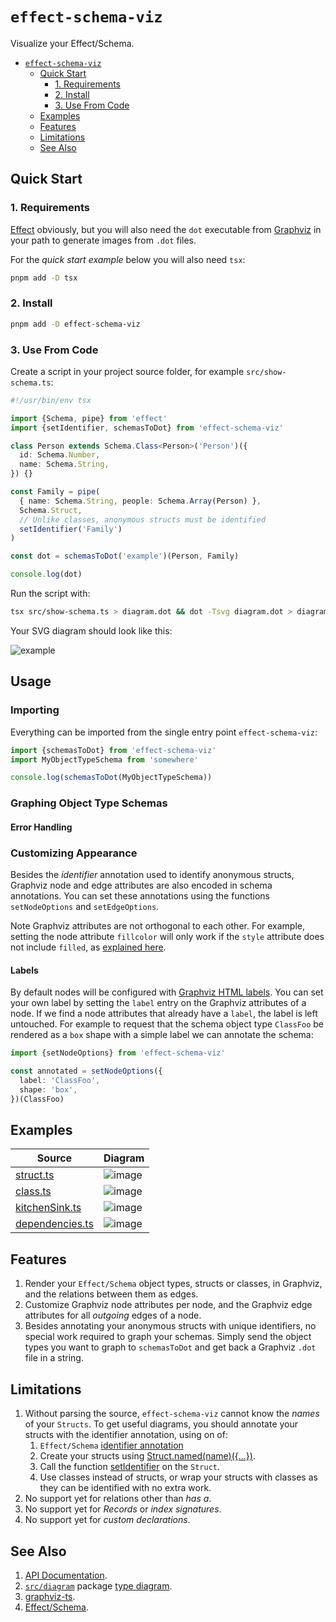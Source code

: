 # `effect-schema-viz`

Visualize your Effect/Schema.

<!-- @import "[TOC]" {cmd="toc" depthFrom=1 depthTo=6 orderedList=false} -->

<!-- code_chunk_output -->

- [`effect-schema-viz`](#effect-schema-viz)
  - [Quick Start](#quick-start)
    - [1. Requirements](#1-requirements)
    - [2. Install](#2-install)
    - [3. Use From Code](#3-use-from-code)
  - [Examples](#examples)
  - [Features](#features)
  - [Limitations](#limitations)
  - [See Also](#see-also)

<!-- /code_chunk_output -->

## Quick Start

### 1. Requirements

[Effect](https://www.npmjs.com/package/effect) obviously, but you will also need the `dot` executable from [Graphviz](https://graphviz.org) in your path to generate images from `.dot` files.

For the _quick start example_ below you will also need `tsx`:

```sh
pnpm add -D tsx
```

### 2. Install

```sh
pnpm add -D effect-schema-viz
```

### 3. Use From Code

Create a script in your project source folder, for example `src/show-schema.ts`:

```ts
#!/usr/bin/env tsx

import {Schema, pipe} from 'effect'
import {setIdentifier, schemasToDot} from 'effect-schema-viz'

class Person extends Schema.Class<Person>('Person')({
  id: Schema.Number,
  name: Schema.String,
}) {}

const Family = pipe(
  { name: Schema.String, people: Schema.Array(Person) },
  Schema.Struct,
  // Unlike classes, anonymous structs must be identified
  setIdentifier('Family')
)

const dot = schemasToDot('example')(Person, Family)

console.log(dot)
```

Run the script with:

```sh
tsx src/show-schema.ts > diagram.dot && dot -Tsvg diagram.dot > diagram.svg
```

Your SVG diagram should look like this:

![example](doc/examples/doc-example.svg)

## Usage

### Importing

Everything can be imported from the single entry point `effect-schema-viz`:

```ts
import {schemasToDot} from 'effect-schema-viz'
import MyObjectTypeSchema from 'somewhere'

console.log(schemasToDot(MyObjectTypeSchema))
```

### Graphing Object Type Schemas

#### Error Handling

### Customizing Appearance

Besides the _identifier_ annotation used to identify anonymous structs, Graphviz node and edge attributes are also encoded in schema annotations. You can set these annotations using the functions `setNodeOptions` and `setEdgeOptions`.

Note Graphviz attributes are not orthogonal to each other. For example, setting the node attribute `fillcolor` will only work if the `style` attribute does not include `filled`, as [explained here](https://graphviz.org/doc/info/shapes.html#styles-for-nodes).

#### Labels

By default nodes will be configured with [Graphviz HTML labels](https://graphviz.org/doc/info/shapes.html#html). You can set your own label by setting the `label` entry on the Graphviz attributes of a node. If we find a node attributes that already have a `label`, the label is left untouched. For example to request that the schema object type `ClassFoo` be rendered as a `box` shape with a simple label we can annotate the schema:

```ts
import {setNodeOptions} from 'effect-schema-viz'

const annotated = setNodeOptions({
  label: 'ClassFoo',
  shape: 'box',
})(ClassFoo)
```

## Examples

|                Source                              |                   Diagram             |
|----------------------------------------------------|---------------------------------------|
|[struct.ts](src/test/examples/struct.ts)            |![image](doc/examples/struct.svg)       |
|[class.ts](src/test/examples/class.ts)              |![image](doc/examples/class.svg)       |
|[kitchenSink.ts](src/test/examples/kitchenSink.ts)  |![image](doc/examples/kitchenSink.svg) |
|[dependencies.ts](src/test/examples/dependencies.ts)|![image](doc/examples/dependencies.svg)|

## Features

1. Render your `Effect/Schema` object types, structs or classes, in Graphviz, and the relations between them as edges.
2. Customize Graphviz node attributes per node, and the Graphviz edge attributes for all _outgoing_ edges of a node.
3. Besides annotating your anonymous structs with unique identifiers, no special work required to graph your schemas. Simply send the object types you want to graph to `schemasToDot` and get back a Graphviz `.dot` file in a string.

## Limitations

1. Without parsing the source, `effect-schema-viz` cannot know the _names_ of your `Structs`. To get useful diagrams, you should annotate your structs with the identifier annotation, using on of:
    1. `Effect/Schema` [identifier annotation](https://github.com/Effect-TS/effect/blob/main/packages/effect/src/SchemaAST.ts#L109)
    2. Create your structs using [Struct.named(name)({...})](https://github.com/middle-ages/haag59-monorepo/blob/main/packages/effect-schema-viz/src/schema/annotations.ts#L76).
    3. Call the function [setIdentifier](https://github.com/middle-ages/haag59-monorepo/blob/main/packages/effect-schema-viz/src/schema/annotations.ts#L44) on the `Struct`.
    4. Use classes instead of structs, or wrap your structs with classes as they can be identified with no extra work.
2. No support yet for relations other than _has a_.
3. No support yet for _Records_ or _index signatures_.
4. No support yet for _custom declarations_.

## See Also

1. [API Documentation](https://middle-ages.github.io/effect-schema-viz-docs).
2. [`src/diagram`](src/diagram) package [type diagram](https://raw.githubusercontent.com/middle-ages/haag59-monorepo/refs/heads/main/packages/effect-schema-viz/src/diagram/doc/effect-schema-viz-diagram-model.png).
3. [graphviz-ts](https://github.com/ts-graphviz/ts-graphviz).
4. [Effect/Schema](https://effect.website/docs/schema/introduction).
